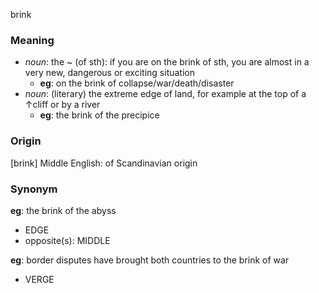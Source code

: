 brink
### Meaning
+ _noun_: the ~ (of sth): if you are on the brink of sth, you are almost in a very new, dangerous or exciting situation
	+ __eg__: on the brink of collapse/war/death/disaster
+ _noun_: (literary) the extreme edge of land, for example at the top of a ↑cliff or by a river
	+ __eg__: the brink of the precipice

### Origin

[brink] Middle English: of Scandinavian origin

### Synonym

__eg__: the brink of the abyss 

+ EDGE
+ opposite(s): MIDDLE

__eg__: border disputes have brought both countries to the brink of war

+ VERGE


